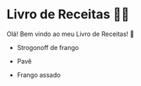 # Livro de Receitas :man_cook:

Olá! Bem vindo ao meu Livro de Receitas! :wave:

- Strogonoff de frango

- Pavê

- Frango assado


